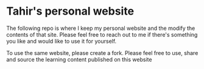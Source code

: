 # Tahir's personal website 

The following repo is where I keep my personal website and the modify the contents of that site. 
Please feel free to reach out to me if there's something you like and would like to use it for yourself. 

To use the same website, please create a fork.
Please feel free to use, share and source the learning content published on this website